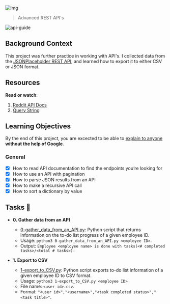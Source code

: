 ![img](https://assets.imaginablefutures.com/media/images/ALX_Logo.max-200x150.png)
  > Advanced REST API's

<!-- Man, I also thougt this would be GraphQL or something. Anyhow, "No  Rest for me this world, perhaps in the next" - Shelby -->

![api-guide](https://s3.amazonaws.com/intranet-projects-files/holbertonschool-sysadmin_devops/314/WIxXad8.png)

## Background Context

This project was further practice in working with API's. I collected data from the
[JSONPlaceholder REST API](https://jsonplaceholder.typicode.com/), and learned how
to export it to either CSV or JSON format.

## Resources

__Read or watch__:
1. [Reddit API Docs](https://www.reddit.com/dev/api/)
2. [Query String](https://en.wikipedia.org/wiki/Query_string)

## Learning Objectives

By the end of this project, you are excected to be able to [explain to anyone](https://fs.blog/feynman-learning-technique/) __without the help of Google__.

### General

- [X] How to read API documentation to find the endpoints you’re looking for
- [X] How to use an API with pagination
- [X] How to parse JSON results from an API
- [X] How to make a recursive API call
- [X] How to sort a dictionary by value

## Tasks :page_with_curl:

* **0. Gather data from an API**

  * [0-gather_data_from_an_API.py](./0-gather_data_from_an_API.py): Python script
  that returns information on the to-do list progress of a given employee ID.
  * Usage: `python3 0-gather_data_from_an_API.py <employee ID>`.
  * Output: `Employee <employee name> is done with tasks(<# completed tasks>/<total # tasks>):`

* **1. Export to CSV**

  * [1-export_to_CSV.py](./1-export_to_CSV.py): Python script exports to-do list
  information of a given employee ID to CSV format.
  * Usage: `python3 1-export_to_CSV.py <employee ID>`
  * File name: `<user id>.csv`.
  * Format: `"<user id>","<username>","<task completed status>","<task title>"`.

